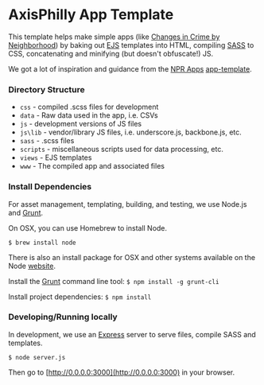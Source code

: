 # AxisPhilly App Template

This template helps make simple apps (like [Changes in Crime by Neighborhood](http://apps.axisphilly.org/crime-change/)) by baking out [EJS](https://github.com/visionmedia/ejs) templates into HTML, compiling [SASS](http://sass-lang.com/) to CSS, concatenating and minifying (but doesn't obfuscate!) JS.

We got a lot of inspiration and guidance from the [NPR Apps](http://blog.apps.npr.org/) [app-template](https://github.com/nprapps/app-template).

### Directory Structure

- `css` - compiled .scss files for development
- `data` - Raw data used in the app, i.e. CSVs
- `js` - development versions of JS files
- `js\lib` - vendor/library JS files, i.e. underscore.js, backbone.js, etc.
- `sass` - .scss files
- `scripts` -  miscellaneous scripts used for data processing, etc.
- `views` - EJS templates
- `www` - The compiled app and associated files

### Install Dependencies
For asset management, templating, building, and testing, we use Node.js and [Grunt](http://www.gruntjs.com).

On OSX, you can use Homebrew to install Node. 

`$ brew install node`

There is also an install package for OSX and other systems available on the Node [website](http://nodejs.org/download/).

Install the [Grunt](https://github.com/gruntjs/grunt-cli) command line tool:
`$ npm install -g grunt-cli`

Install project dependencies:
`$ npm install`

### Developing/Running locally

In development, we use an [Express](http://expressjs.com/) server to serve files, compile SASS and templates. 

`$ node server.js`

Then go to [http://0.0.0.0:3000](http://0.0.0.0:3000) in your browser.